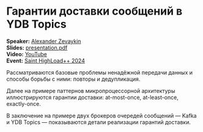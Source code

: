 # Гарантии доставки сообщений в YDB Topics

**Speaker:** [Alexander Zevaykin](https://www.linkedin.com/in/alexander-zevaykin-6bb8162bb)\
**Slides:** [presentation.pdf](presentation.pdf)\
**Video:** [YouTube](https://www.youtube.com/watch?v=6l64n8t8Ivs)\
**Event:** [Saint HighLoad++ 2024](https://highload.ru/spb/2024/abstracts/11812)

Рассматриваются базовые проблемы ненадёжной передачи данных и способы борьбы с ними: повторы и дедупликация. 

Далее на примере паттернов микропроцессорной архитектуры иллюстрируются гарантии доставки: at-most-once, at-least-once, exactly-once.

В заключение на примере двух брокеров очередей сообщений — Kafka и YDB Topics — показываются детали реализации гарантий доставки.